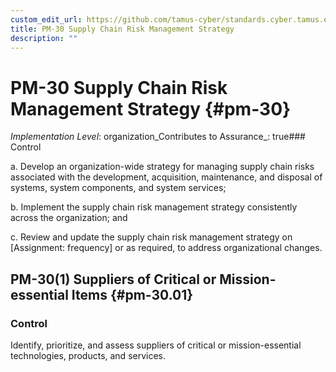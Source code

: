 ```yaml
---
custom_edit_url: https://github.com/tamus-cyber/standards.cyber.tamus.edu/tree/main/static/content/tamus.edu/TAMUS_profile.xml
title: PM-30 Supply Chain Risk Management Strategy
description: ""
---
```


# PM-30 Supply Chain Risk Management Strategy {#pm-30}

_Implementation Level_: organization_Contributes to Assurance_: true### Control

a. Develop an organization-wide strategy for managing supply chain risks associated with the development, acquisition, maintenance, and disposal of systems, system components, and system services;

b. Implement the supply chain risk management strategy consistently across the organization; and

c. Review and update the supply chain risk management strategy on [Assignment: frequency] or as required, to address organizational changes.

## PM-30(1) Suppliers of Critical or Mission-essential Items {#pm-30.01}

### Control

Identify, prioritize, and assess suppliers of critical or mission-essential technologies, products, and services.


